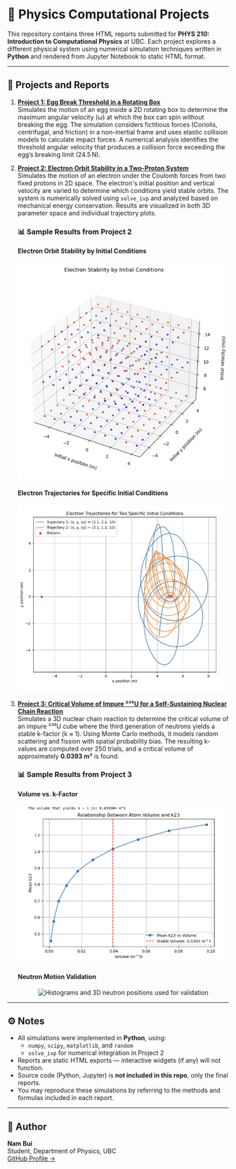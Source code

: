# 🧮 Physics Computational Projects

This repository contains three HTML reports submitted for **PHYS 210: Introduction to Computational Physics** at UBC. Each project explores a different physical system using numerical simulation techniques written in **Python** and rendered from Jupyter Notebook to static HTML format.

---

## 📁 Projects and Reports

1. [**Project 1: Egg Break Threshold in a Rotating Box**](https://tbui06.github.io/physics-projects/project%201.html)  
   Simulates the motion of an egg inside a 2D rotating box to determine the maximum angular velocity (ω) at which the box can spin without breaking the egg. The simulation considers fictitious forces (Coriolis, centrifugal, and friction) in a non-inertial frame and uses elastic collision models to calculate impact forces. A numerical analysis identifies the threshold angular velocity that produces a collision force exceeding the egg’s breaking limit (24.5 N).

2. [**Project 2: Electron Orbit Stability in a Two-Proton System**](https://tbui06.github.io/physics-projects/project%202.html)  
   Simulates the motion of an electron under the Coulomb forces from two fixed protons in 2D space. The electron's initial position and vertical velocity are varied to determine which conditions yield stable orbits. The system is numerically solved using `solve_ivp` and analyzed based on mechanical energy conservation. Results are visualized in both 3D parameter space and individual trajectory plots.

   ### 📊 Sample Results from Project 2

   #### Electron Orbit Stability by Initial Conditions
   <p align="center">
     <img src="images/project2_stability_3Dplot.png" width="500" alt="3D stability plot showing stable vs unstable orbits">
   </p>

   #### Electron Trajectories for Specific Initial Conditions
   <p align="center">
     <img src="images/project2_trajectory_comparison.png" width="500" alt="Trajectory comparison of stable and unstable paths">
   </p>

3. [**Project 3: Critical Volume of Impure ²³⁵U for a Self-Sustaining Nuclear Chain Reaction**](https://tbui06.github.io/physics-projects/project03.html)  
   Simulates a 3D nuclear chain reaction to determine the critical volume of an impure ²³⁵U cube where the third generation of neutrons yields a stable k-factor (k ≈ 1). Using Monte Carlo methods, it models random scattering and fission with spatial probability bias. The resulting k-values are computed over 250 trials, and a critical volume of approximately **0.0393 m³** is found.

   ### 📊 Sample Results from Project 3

   #### Volume vs. k-Factor
   <p align="center">
     <img src="images/project3_kfactor_vs_volume.png" width="500" alt="Graph showing stable volume that yields k ≈ 1">
   </p>

   #### Neutron Motion Validation
   <p align="center">
     <img src="images/project3_neutron_validation.png" width="500" alt="Histograms and 3D neutron positions used for validation">
   </p>

---

## ⚙️ Notes

- All simulations were implemented in **Python**, using:
  - `numpy`, `scipy`, `matplotlib`, and `random`
  - `solve_ivp` for numerical integration in Project 2
- Reports are static HTML exports — interactive widgets (if any) will not function.
- Source code (Python, Jupyter) is **not included in this repo**, only the final reports.
- You may reproduce these simulations by referring to the methods and formulas included in each report.

---

## 👤 Author

**Nam Bui**  
Student, Department of Physics, UBC  
[GitHub Profile →](https://github.com/tbui06)
